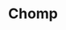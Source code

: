---
title: "Chomp"
description: "A 2-player game where each player tries to push the other into eating the poisoned chocolate"
start_date: "October 1 2024"
end_date: "October 10 2024"
is_published: true
is_pinned: false
is_important: false
project_tags:
- SvelteKit
repository_link: "https://github.com/lalitm1004/chomp"
deployment_link: "https://chomp-ate.vercel.app/"
---
